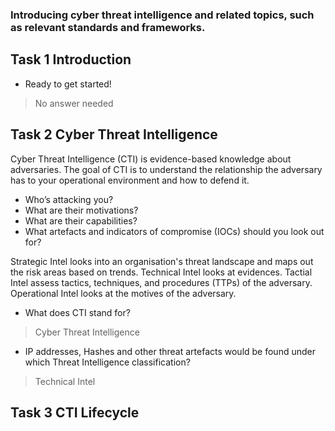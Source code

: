 ### Introducing cyber threat intelligence and related topics, such as relevant standards and frameworks.

## Task 1 Introduction

- Ready to get started!
> No answer needed

## Task 2 Cyber Threat Intelligence

Cyber Threat Intelligence (CTI) is evidence-based knowledge about adversaries.
The goal of CTI is to understand the relationship the adversary has to your operational environment and how to defend it.
-   Who’s attacking you?
-   What are their motivations?
-   What are their capabilities?
-   What artefacts and indicators of compromise (IOCs) should you look out for?

Strategic Intel looks into an organisation's threat landscape and maps out the risk areas based on trends.
Technical Intel looks at evidences.
Tactial Intel assess tactics, techniques, and procedures (TTPs) of the adversary.
Operational Intel looks at the motives of the adversary.

- What does CTI stand for?
> Cyber Threat Intelligence

- IP addresses, Hashes and other threat artefacts would be found under which Threat Intelligence classification?
> Technical Intel

## Task 3 CTI Lifecycle

